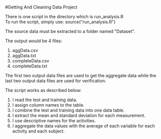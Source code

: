 #Getting And Cleaning Data Project

There is one script in the directory which is run_analysis.R    
To run the script, simply use:
source("run_analysis.R")

The source data must be extracted to a folder named "Dataset".

The output would be 4 files:     
1. aggData.csv    
2. aggData.txt    
3. completeData.csv   
4. completeData.txt

The first two output data files are used to get the aggregate data while the last two output data files are used for verification.

The script works as described below:   
1. I read the test and training data.   
2. I assign column names to the table.   
3. I combine the test and training data into one data table.   
4. I extract the mean and standard deviation for each measurement.   
5. I use descriptive names for the activities.   
6. I aggregate the data values with the average of each variable for each activity and each subject.   


